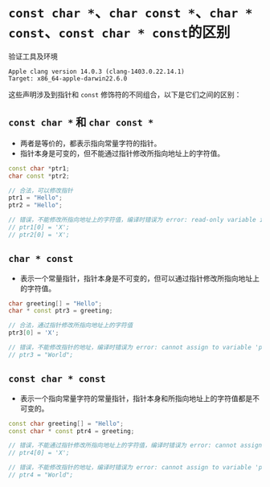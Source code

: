 # `const char *`、`char const *`、`char * const`、`const char * const`的区别

验证工具及环境
```
Apple clang version 14.0.3 (clang-1403.0.22.14.1)
Target: x86_64-apple-darwin22.6.0
```

这些声明涉及到指针和 `const` 修饰符的不同组合，以下是它们之间的区别：

## `const char *` 和 `char const *`

- 两者是等价的，都表示指向常量字符的指针。
- 指针本身是可变的，但不能通过指针修改所指向地址上的字符值。

```cpp
const char *ptr1;
char const *ptr2;

// 合法，可以修改指针
ptr1 = "Hello";
ptr2 = "Hello";

// 错误，不能修改所指向地址上的字符值，编译时错误为 error: read-only variable is not assignable
// ptr1[0] = 'X';
// ptr2[0] = 'X'; 
```

## `char * const`

- 表示一个常量指针，指针本身是不可变的，但可以通过指针修改所指向地址上的字符值。

```cpp
char greeting[] = "Hello";
char * const ptr3 = greeting;

// 合法，通过指针修改所指向地址上的字符值
ptr3[0] = 'X';

// 错误，不能修改指针的地址，编译时错误为 error: cannot assign to variable 'ptr3' with const-qualified type 'char *const'
// ptr3 = "World";
```

## `const char * const`

- 表示一个指向常量字符的常量指针，指针本身和所指向地址上的字符值都是不可变的。

```cpp
const char greeting[] = "Hello";
const char * const ptr4 = greeting;

// 错误，不能通过指针修改所指向地址上的字符值，编译时错误为 error: cannot assign to variable 'ptr4' with const-qualified type 'const char *const'
// ptr4[0] = 'X';

// 错误，不能修改指针的地址，编译时错误为 error: cannot assign to variable 'ptr4' with const-qualified type 'const char *const'
// ptr4 = "World";
```
